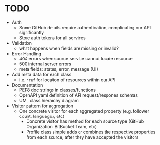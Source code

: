 # TODO
- Auth
	- Some GitHub details require authentication, complicating our API significantly
	- Store auth tokens for all services
- Validation
	- what happens when fields are missing or invalid?
- Error Handling
	- 404 errors when source service cannot locate resource
	- 500 internal server errors 
	- meta fields: status, error, message (UI)
- Add meta data for each class
    - i.e. `href` for location of resources within our API
- Documentation
    - PEP8 doc strings in classes/functions
    - OpenAPI yaml definition of API request/respones schemas
    - UML class hierarchy diagram
- Visitor pattern for aggregation
    - One concrete visitor for each aggregated property (e.g. follower count, languages, etc)
        - Concrete visitor has method for each source type (GitHub Organization, BitBucket Team, etc)
        - Profile class simple adds or combines the respective properties from each source, after they have accepted the visitors
